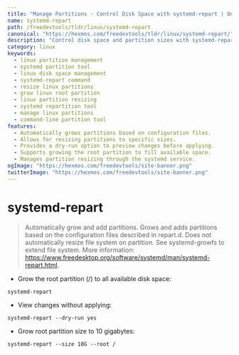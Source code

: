 ```yaml
---
title: "Manage Partitions - Control Disk Space with systemd-repart | Online Free DevTools by Hexmos"
name: systemd-repart
path: /freedevtools/tldr/linux/systemd-repart
canonical: "https://hexmos.com/freedevtools/tldr/linux/systemd-repart/"
description: "Control disk space and partition sizes with systemd-repart.  Resize and manage partitions easily from the command line. Free online tool, no registration required."
category: linux
keywords:
  - linux partition management
  - systemd partition tool
  - linux disk space management
  - systemd-repart command
  - resize linux partitions
  - grow linux root partition
  - linux partition resizing
  - systemd repartition tool
  - manage linux partitions
  - command-line partition tool
features:
  - Automatically grows partitions based on configuration files.
  - Allows for resizing partitions to specific sizes.
  - Provides a dry-run option to preview changes before applying.
  - Supports growing the root partition to fill available space.
  - Manages partition resizing through the systemd service.
ogImage: "https://hexmos.com/freedevtools/site-banner.png"
twitterImage: "https://hexmos.com/freedevtools/site-banner.png"
---
```


# systemd-repart

> Automatically grow and add partitions.
> Grows and adds partitions based on the configuration files described in repart.d.
> Does not automatically resize file system on partition. See systemd-growfs to extend file system.
> More information: <https://www.freedesktop.org/software/systemd/man/systemd-repart.html>.

- Grow the root partition (/) to all available disk space:

`systemd-repart`

- View changes without applying:

`systemd-repart --dry-run yes`

- Grow root partition size to 10 gigabytes:

`systemd-repart --size 10G --root /`
